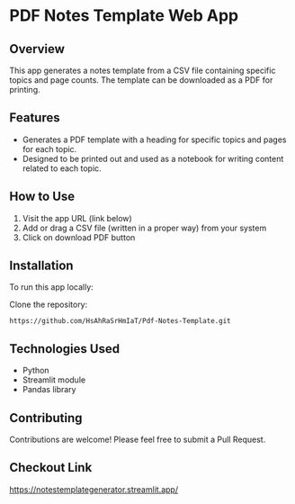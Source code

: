 # PDF Notes Template Web App

## Overview

This app generates a notes template from a CSV file containing specific topics and page counts. The template can be downloaded as a PDF for printing.

## Features

- Generates a PDF template with a heading for specific topics and pages for each topic.
- Designed to be printed out and used as a notebook for writing content related to each topic.

## How to Use

1. Visit the app URL (link below)
2. Add or drag a CSV file (written in a proper way) from your system
3. Click on download PDF button

## Installation

To run this app locally:

Clone the repository:
   ```
   https://github.com/HsAhRaSrHmIaT/Pdf-Notes-Template.git
   ```

## Technologies Used

- Python
- Streamlit module
- Pandas library

## Contributing

Contributions are welcome! Please feel free to submit a Pull Request.

## Checkout Link

  https://notestemplategenerator.streamlit.app/
